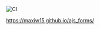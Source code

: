 ![CI](https://github.com/maxiw15/ajs_forms/actions/workflows/web.yml/badge.svg)

https://maxiw15.github.io/ajs_forms/
